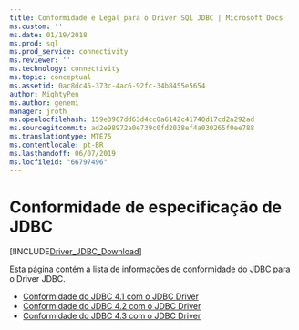 ```yaml
---
title: Conformidade e Legal para o Driver SQL JDBC | Microsoft Docs
ms.custom: ''
ms.date: 01/19/2018
ms.prod: sql
ms.prod_service: connectivity
ms.reviewer: ''
ms.technology: connectivity
ms.topic: conceptual
ms.assetid: 0ac8dc45-373c-4ac6-92fc-34b8455e5654
author: MightyPen
ms.author: genemi
manager: jroth
ms.openlocfilehash: 159e3967dd63d4cc0a6142c41740d17cd2a292ad
ms.sourcegitcommit: ad2e98972a0e739c0fd2038ef4a030265f0ee788
ms.translationtype: MTE75
ms.contentlocale: pt-BR
ms.lasthandoff: 06/07/2019
ms.locfileid: "66797496"
---
```

# <a name="jdbc-specification-compliance"></a>Conformidade de especificação de JDBC
[!INCLUDE[Driver_JDBC_Download](../../includes/driver_jdbc_download.md)]

 Esta página contém a lista de informações de conformidade do JDBC para o Driver JDBC.

* [Conformidade do JDBC 4.1 com o JDBC Driver](../../connect/jdbc/jdbc-4-1-compliance-for-the-jdbc-driver.md)
* [Conformidade do JDBC 4.2 com o JDBC Driver](../../connect/jdbc/jdbc-4-2-compliance-for-the-jdbc-driver.md)
* [Conformidade do JDBC 4.3 com o JDBC Driver](../../connect/jdbc/jdbc-4-3-compliance-for-the-jdbc-driver.md)
